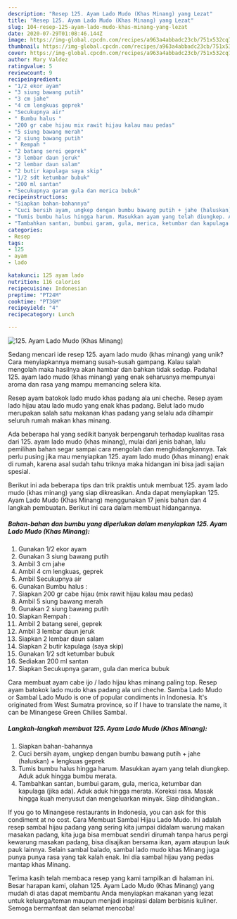```yaml
---
description: "Resep 125. Ayam Lado Mudo (Khas Minang) yang Lezat"
title: "Resep 125. Ayam Lado Mudo (Khas Minang) yang Lezat"
slug: 104-resep-125-ayam-lado-mudo-khas-minang-yang-lezat
date: 2020-07-29T01:08:46.144Z
image: https://img-global.cpcdn.com/recipes/a963a4abbadc23cb/751x532cq70/125-ayam-lado-mudo-khas-minang-foto-resep-utama.jpg
thumbnail: https://img-global.cpcdn.com/recipes/a963a4abbadc23cb/751x532cq70/125-ayam-lado-mudo-khas-minang-foto-resep-utama.jpg
cover: https://img-global.cpcdn.com/recipes/a963a4abbadc23cb/751x532cq70/125-ayam-lado-mudo-khas-minang-foto-resep-utama.jpg
author: Mary Valdez
ratingvalue: 5
reviewcount: 9
recipeingredient:
- "1/2 ekor ayam"
- "3 siung bawang putih"
- "3 cm jahe"
- "4 cm lengkuas geprek"
- "Secukupnya air"
- " Bumbu halus "
- "200 gr cabe hijau mix rawit hijau kalau mau pedas"
- "5 siung bawang merah"
- "2 siung bawang putih"
- " Rempah "
- "2 batang serei geprek"
- "3 lembar daun jeruk"
- "2 lembar daun salam"
- "2 butir kapulaga saya skip"
- "1/2 sdt ketumbar bubuk"
- "200 ml santan"
- "Secukupnya garam gula dan merica bubuk"
recipeinstructions:
- "Siapkan bahan-bahannya"
- "Cuci bersih ayam, ungkep dengan bumbu bawang putih + jahe (haluskan) + lengkuas geprek"
- "Tumis bumbu halus hingga harum. Masukkan ayam yang telah diungkep. Aduk aduk hingga bumbu merata."
- "Tambahkan santan, bumbui garam, gula, merica, ketumbar dan kapulaga (jika ada). Aduk aduk hingga merata. Koreksi rasa. Masak hingga kuah menyusut dan mengeluarkan minyak. Siap dihidangkan.."
categories:
- Resep
tags:
- 125
- ayam
- lado

katakunci: 125 ayam lado 
nutrition: 116 calories
recipecuisine: Indonesian
preptime: "PT24M"
cooktime: "PT36M"
recipeyield: "4"
recipecategory: Lunch

---
```



![125. Ayam Lado Mudo (Khas Minang)](https://img-global.cpcdn.com/recipes/a963a4abbadc23cb/751x532cq70/125-ayam-lado-mudo-khas-minang-foto-resep-utama.jpg)

Sedang mencari ide resep 125. ayam lado mudo (khas minang) yang unik? Cara menyiapkannya memang susah-susah gampang. Kalau salah mengolah maka hasilnya akan hambar dan bahkan tidak sedap. Padahal 125. ayam lado mudo (khas minang) yang enak seharusnya mempunyai aroma dan rasa yang mampu memancing selera kita.

Resep ayam batokok lado mudo khas padang ala uni cheche. Resep ayam lado hijau atau lado mudo yang enak khas padang. Belut lado mudo merupakan salah satu makanan khas padang yang selalu ada dihampir seluruh rumah makan khas minang.

Ada beberapa hal yang sedikit banyak berpengaruh terhadap kualitas rasa dari 125. ayam lado mudo (khas minang), mulai dari jenis bahan, lalu pemilihan bahan segar sampai cara mengolah dan menghidangkannya. Tak perlu pusing jika mau menyiapkan 125. ayam lado mudo (khas minang) enak di rumah, karena asal sudah tahu triknya maka hidangan ini bisa jadi sajian spesial.


Berikut ini ada beberapa tips dan trik praktis untuk membuat 125. ayam lado mudo (khas minang) yang siap dikreasikan. Anda dapat menyiapkan 125. Ayam Lado Mudo (Khas Minang) menggunakan 17 jenis bahan dan 4 langkah pembuatan. Berikut ini cara dalam membuat hidangannya.

<!--inarticleads1-->

##### Bahan-bahan dan bumbu yang diperlukan dalam menyiapkan 125. Ayam Lado Mudo (Khas Minang):

1. Gunakan 1/2 ekor ayam
1. Gunakan 3 siung bawang putih
1. Ambil 3 cm jahe
1. Ambil 4 cm lengkuas, geprek
1. Ambil Secukupnya air
1. Gunakan  Bumbu halus :
1. Siapkan 200 gr cabe hijau (mix rawit hijau kalau mau pedas)
1. Ambil 5 siung bawang merah
1. Gunakan 2 siung bawang putih
1. Siapkan  Rempah :
1. Ambil 2 batang serei, geprek
1. Ambil 3 lembar daun jeruk
1. Siapkan 2 lembar daun salam
1. Siapkan 2 butir kapulaga (saya skip)
1. Gunakan 1/2 sdt ketumbar bubuk
1. Sediakan 200 ml santan
1. Siapkan Secukupnya garam, gula dan merica bubuk


Cara membuat ayam cabe ijo / lado hijau khas minang paling top. Resep ayam batokok lado mudo khas padang ala uni cheche. Samba Lado Mudo or Sambal Lado Mudo is one of popular condiments in Indonesia. It&#39;s originated from West Sumatra province, so if I have to translate the name, it can be Minangese Green Chilies Sambal. 

<!--inarticleads2-->

##### Langkah-langkah membuat 125. Ayam Lado Mudo (Khas Minang):

1. Siapkan bahan-bahannya
1. Cuci bersih ayam, ungkep dengan bumbu bawang putih + jahe (haluskan) + lengkuas geprek
1. Tumis bumbu halus hingga harum. Masukkan ayam yang telah diungkep. Aduk aduk hingga bumbu merata.
1. Tambahkan santan, bumbui garam, gula, merica, ketumbar dan kapulaga (jika ada). Aduk aduk hingga merata. Koreksi rasa. Masak hingga kuah menyusut dan mengeluarkan minyak. Siap dihidangkan..


If you go to Minangese restaurants in Indonesia, you can ask for this condiment at no cost. Cara Membuat Sambal Hijau Lado Mudo. Ini adalah resep sambal hijau padang yang sering kita jumpai didalam warung makan masakan padang, kita juga bisa membuat sendiri dirumah tanpa harus pergi kewarung masakan padang, bisa disajikan bersama ikan, ayam ataupun lauk pauk lainnya. Selain sambal balado, sambal lado mudo khas Minang juga punya punya rasa yang tak kalah enak. Ini dia sambal hijau yang pedas mantap khas Minang. 

Terima kasih telah membaca resep yang kami tampilkan di halaman ini. Besar harapan kami, olahan 125. Ayam Lado Mudo (Khas Minang) yang mudah di atas dapat membantu Anda menyiapkan makanan yang lezat untuk keluarga/teman maupun menjadi inspirasi dalam berbisnis kuliner. Semoga bermanfaat dan selamat mencoba!
